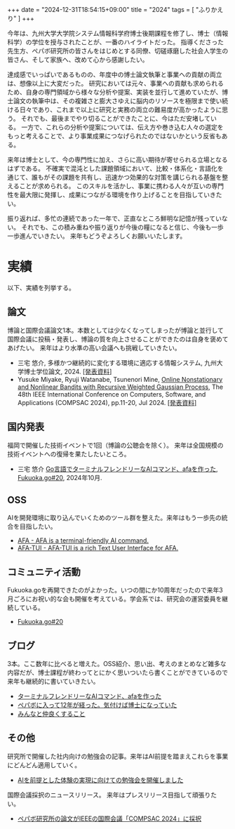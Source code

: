 +++
date = "2024-12-31T18:54:15+09:00"
title = "2024"
tags = [ "ふりかえり" ]
+++

今年は、九州大学大学院システム情報科学府博士後期課程を修了し、博士（情報科学）の学位を授与されたことが、一番のハイライトだった。
指導くださった先生方、ペパボ研究所の皆さんをはじめとする同僚、切磋琢磨した社会人学生の皆さん、そして家族へ、改めて心から感謝したい。

達成感でいっぱいであるものの、年度中の博士論文執筆と事業への貢献の両立は、想像以上に大変だった。
研究においては元々、事業への貢献も求められるため、自身の専門領域から様々な分析や提案、実装を並行して進めていたが、博士論文の執筆中は、その複雑さと膨大さゆえに脳内のリソースを極限まで使い続ける日々であり、これまで以上に研究と実務の両立の難易度が高かったように思う。
それでも、最後までやり切ることができたことに、今はただ安堵している。
一方で、これらの分析や提案については、伝え方や巻き込む人々の選定をもっと考えることで、より事業成果につなげられたのではないかという反省もある。

来年は博士として、今の専門性に加え、さらに高い期待が寄せられる立場となるはずである。
不確実で混沌とした課題領域において、比較・体系化・言語化を通じて、誰もがその課題を共有し、迅速かつ効果的な対策を講じられる基盤を整えることが求められる。
このスキルを活かし、事業に携わる人々が互いの専門性を最大限に発揮し、成果につながる環境を作り上げることを目指していきたい。

振り返れば、多忙の連続であった一年で、正直なところ鮮明な記憶が残っていない。
それでも、この積み重ねや振り返りが今後の糧になると信じ、今後も一歩一歩進んでいきたい。
来年もどうぞよろしくお願いいたします。


# 実績

以下、実績を列挙する。

## 論文

博論と国際会議論文1本。本数としては少なくなってしまったが博論と並行して国際会議に投稿・発表し、博論の質を向上させることができたのは自身を褒めてあげたい。
来年はより水準の高い会議へも挑戦していきたい。

- 三宅 悠介, 多様かつ継続的に変化する環境に適応する情報システム, 九州大学博士学位論文, 2024. [[発表資料]](https://speakerdeck.com/monochromegane/thesis-defense-presentation)
- Yusuke Miyake, Ryuji Watanabe, Tsunenori Mine, [Online Nonstationary and Nonlinear Bandits with Recursive Weighted Gaussian Process](https://ieeexplore.ieee.org/document/10633680), The 48th IEEE International Conference on Computers, Software, and Applications (COMPSAC 2024), pp.11-20, Jul 2024. [[発表資料]](https://speakerdeck.com/monochromegane/online-nonstationary-and-nonlinear-bandits-with-recursive-weighted-gaussian-process)

## 国内発表

福岡で開催した技術イベントで1回（博論の公聴会を除く）。
来年は全国規模の技術イベントへの復帰を果たしたいところ。

- 三宅 悠介 [Go言語でターミナルフレンドリーなAIコマンド、afaを作った](https://speakerdeck.com/monochromegane/fukuokago20-afa), [Fukuoka.go#20](https://fukuokago.connpass.com/event/330951/), 2024年10月.

## OSS

AIを開発環境に取り込んでいくためのツール群を整えた。来年はもう一歩先の統合を目指したい。

- [AFA - AFA is a terminal-friendly AI command.](https://github.com/monochromegane/afa)
- [AFA-TUI - AFA-TUI is a rich Text User Interface for AFA.](https://github.com/monochromegane/afa-tui)

## コミュニティ活動

Fukuoka.goを再開できたのがよかった。いつの間にか10周年だったので来年3月ごろにお祝い的な会も開催を考えている。学会系では、研究会の運営委員を継続している。

- [Fukuoka.go#20](https://fukuokago.connpass.com/event/330951/)

## ブログ

3本。ここ数年に比べると増えた。OSS紹介、思い出、考えのまとめなど雑多な内容だが、博士課程が終わってとにかく思いついたら書くことができているので来年も継続的に書いていきたい。

- [ターミナルフレンドリーなAIコマンド、afaを作った](https://blog.monochromegane.com/blog/2024/09/16/afa/)
- [ペパボに入って12年が経った。気付けば博士になっていた](https://blog.monochromegane.com/blog/2024/10/05/doctor-information-science/)
- [みんなと仲良くすること](https://blog.monochromegane.com/blog/2024/12/23/nakayoku/)

## その他

研究所で開催した社内向けの勉強会の記事。来年はAI前提を踏まえこれらを事業にどんどん適用していく。

- [AIを前提とした体験の実現に向けての勉強会を開催しました](https://rand.pepabo.com/article/2024/03/28/ai/)

国際会議採択のニュースリリース。
来年はプレスリリース目指して頑張りたい。

- [ペパボ研究所の論文がIEEEの国際会議「COMPSAC 2024」に採択](https://pepabo.com/news/information/202404231200/?_gl=1*19uunue*_ga*MTM3Mjc5NzQyMC4xNzEzODUwNzk1*_ga_LER6JRTV8K*MTczNTY1MzAwMS42MC4xLjE3MzU2NTQ4MzcuMC4wLjA.#_ga=2.198738415.1525457293.1735640790-1372797420.1713850795)
